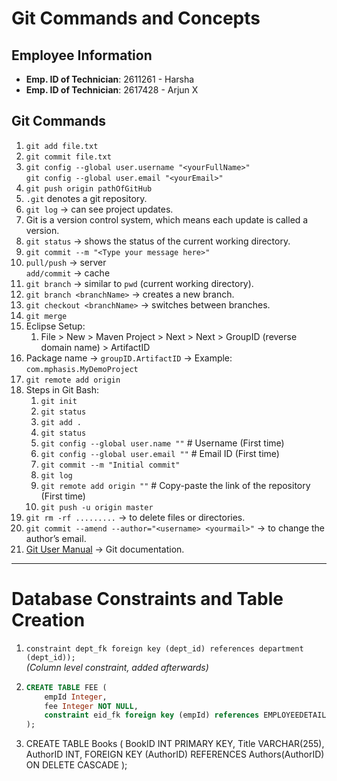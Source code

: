 # Git Commands and Concepts

## Employee Information
- **Emp. ID of Technician**: 2611261 - Harsha
- **Emp. ID of Technician**: 2617428 - Arjun X

## Git Commands

1. `git add file.txt`
2. `git commit file.txt`
3. `git config --global user.username "<yourFullName>"`  
   `git config --global user.email "<yourEmail>"`
4. `git push origin pathOfGitHub`
5. `.git` denotes a git repository.
6. `git log` → can see project updates.
7. Git is a version control system, which means each update is called a version.
8. `git status` → shows the status of the current working directory.
9. `git commit --m "<Type your message here>"`
10. `pull/push` → server  
    `add/commit` → cache
11. `git branch` → similar to `pwd` (current working directory).
12. `git branch <branchName>` → creates a new branch.
13. `git checkout <branchName>` → switches between branches.
14. `git merge`
15. Eclipse Setup:
    1. File > New > Maven Project > Next > Next > GroupID (reverse domain name) > ArtifactID
16. Package name → `groupID.ArtifactID` → Example: `com.mphasis.MyDemoProject`
17. `git remote add origin`
18. Steps in Git Bash:
    1. `git init`
    2. `git status`
    3. `git add .`
    4. `git status`
    5. `git config --global user.name ""` # Username (First time)
    6. `git config --global user.email ""` # Email ID (First time)
    7. `git commit --m "Initial commit"`
    8. `git log`
    9. `git remote add origin ""` # Copy-paste the link of the repository (First time)
    10. `git push -u origin master`
19. `git rm -rf .........` → to delete files or directories.
20. `git commit --amend --author="<username> <yourmail>"` → to change the author’s email.
21. [Git User Manual](https://git-scm.com/docs/pretty-formats) → Git documentation.

---

# Database Constraints and Table Creation

1. `constraint dept_fk foreign key (dept_id) references department (dept_id));`  
   *(Column level constraint, added afterwards)*

2. ```sql
   CREATE TABLE FEE (
       empId Integer,
       fee Integer NOT NULL,
       constraint eid_fk foreign key (empId) references EMPLOYEEDETAILS (empId)
   );
3. CREATE TABLE Books (
    BookID INT PRIMARY KEY,
    Title VARCHAR(255),
    AuthorID INT,
    FOREIGN KEY (AuthorID) REFERENCES Authors(AuthorID) ON DELETE CASCADE
);
